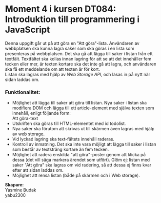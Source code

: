 # Moment 4 i kursen DT084: Introduktion till programmering i JavaScript
Denna uppgift går ut på att göra en "Att göra"-lista. Användaren av webbplatsen ska kunna lagra saker som ska göras i en lista som presenteras på webbplatsen.
Det ska gå att lägga till saker i listan från ett textfält. Textfältet ska kollas innan lagring för att se att det innehåller fem tecken eller mer, är texten kortare ska det inte gå att lagra, och användaren ska få ett meddelande om att texten är för kort.  
Listan ska lagras med hjälp av _Web Storage API_, och läsas in på nytt när sidan laddas om.

### Funktionalitet:

* Möjlighet att lägga till saker att göra till listan. Nya saker i listan ska modifiera DOM och lägga till ett article-element med själva texten som innehåll, enligt följande form: <article>Att göra-text</article>
* Utskriften ska göras till HTML-elementet med id todolist.
* Nya saker ska förutom att skrivas ut till skärmen även lagras med hjälp av web storage.
* Vid lyckad lagring ska text-fältets innehåll raderas.
* Kontroll av inmatning. Det ska inte vara möjligt att lägga till saker i listan som består av textsträng kortare än fem tecken.
* Möjlighet att radera enskilda "att göra"-poster genom att klicka på dessa (det vill säga markera ärendet som utfört). Glöm ej: listan med saker "Att göra" ska lagras om vid radering, så att dessa ej finns kvar efter att sidan laddas om.
* Möjlighet att rensa listan (både på skärmen och i Web storage).

**Skapare:**  
Yasmine Budak  
yabu2300
